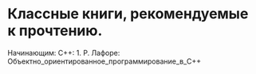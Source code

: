 # Классные книги, рекомендуемые к прочтению.

Начинающим: 
	C++:
		1. Р. Лафоре: Объектно_ориентированное_программирование_в_C++
